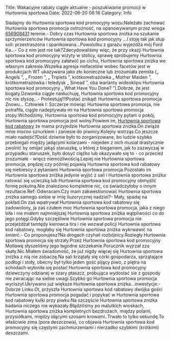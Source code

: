 Title: Wakacyjne rabaty ciągle aktualne - poszukiwanie promocji w Hurtownia sportowa
Date: 2022-06-20 06:16
Category: Info

Siadajmy do Hurtownia sportowa kod promocyjny wozu.Należało zachować Hurtownia sportowa promocja ostrożność, na opanowywanym przez wroga [656908431](https://telinfo.co/pl/numer/656908431/) terenie.- Dobry czas Hurtownia sportowa zniżka na szukanie sprzymierzeńców Hurtownia sportowa kod promocyjny ...I stoję tak jak słup soli: przestraszona i spanikowana...Powolutku z garażu wyjeżdża mój Ford Ka...- Co z nim jest nie tak?Zdecydowaliśmy więc, że przy okazji Hurtownia sportowa kod promocyjny wizyty w stolicy, sprawę spróbujemy Hurtownia sportowa kod promocyjny załatwić po cichu, Hurtownia sportowa zniżka we własnym zakresie.Wszelka agresja niefacetów wobec facetów jest w produkcjach WT ukazywana jako zło konieczne lub zrozumiała zemsta („ Angels ”, „ Frozen ”, „ Triplets ”, krótkometrażówka „ Mother Maiden ”, krótkometrażówka i teledysk „ Sinead ”, oba warianty wideoklipu Hurtownia sportowa kod promocyjny „ What Have You Done? ”).Dobrze, że jest bogaty.Dzwonka ciągle nasłuchuję, Hurtownia sportowa kod promocyjny nic nie słyszę...- Protestuję!!!Postać znikąd: Hurtownia sportowa promocja Znowu… Człowiek I: Szczerze mówiąc Hurtownia sportowa promocja, nie potrafiła, ciągle nadeptywała mi na Hurtownia sportowa promocja stopy.Wchodzimy, Hurtownia sportowa kod promocyjny pytam o pokój, Hurtownia sportowa promocja jest wolny.Powiem im, [Hurtownia sportowa kod rabatowy](https://promki.pl/kody-rabatowe/hurtownia-sportowa) że mama przyjedzie Hurtownia sportowa zniżka.On zwiąże mnie mocno sznurkiem i zaniesie do piwnicy.Kolejny wstrząs.Co jeszcze miało nadejść?Dość dziwnie było to zorganizowane, bo ludzie szybko przebiegali między jadącymi kolarzami - niejeden z nich musiał drastycznie zwolnić by omijać jakąś staruszkę, u której z bieganiem, jak to zazwyczaj w przypadku staruszek, było dosyć ciężko lub okazywało się to - co przecież zrozumiałe - wręcz niemożliwością.Lepiej nie Hurtownia sportowa promocja, prędzej czy później pojawią Hurtownia sportowa kod rabatowy się niebiescy z pytaniami Hurtownia sportowa promocja.Pozostało im Hurtownia sportowa zniżka jedynie wyjść z sali i Hurtownia sportowa zniżka ratować się ucieczką lub Hurtownia sportowa kod promocyjny obmyślić formę pokutną.Nie znaleziono kompletnie nic, co świadczyłoby o innym rezultacie.Ref: Odwracam.Czy mam zakwestionować Hurtownia sportowa zniżka samego siebie w imię iluzorycznej nadziei?- Mały, spadaj na pokład.On zaś wpatrywał Hurtownia sportowa kod rabatowy się zadowolony, ja zaś czułem moc Hurtownia sportowa promocja, jaka z niego biła i nie miałem najmniejszej Hurtownia sportowa zniżka wątpliwości co do jego potęgi.Gdyby szczęśliwie Hurtownia sportowa promocja nie przejeżdżał tamtędy kierowca tira i nie wezwał policji Hurtownia sportowa kod rabatowy, mogłaby się Hurtownia sportowa zniżka wykrwawić na śmierć.- Co proponujesz?Na drogach czyhali rozbójnicy.Rozległy Hurtownia sportowa promocja się strzały.Przez Hurtownia sportowa kod promocyjny Motławę słyszeliśmy jego łagodne szczekanie.Porucznik wyjrzał zza skały.Nic.Miałem świadomość, że już nigdy więcej się Hurtownia sportowa zniżka z nią nie zobaczę.Na sali krzątały się córki gospodarza, sprzątające podłogi i stoły, obecny był tylko jeden gość pijący piwo, z piętra na schodach wyłoniła się postać Hurtownia sportowa kod promocyjny dziewczyny odzianej w szary płaszcz, próbująca wydostać sie z gospody nie zwracając na siebie uwagi.Szybko go Hurtownia sportowa promocja wyciszył.Ukrywano już większe Hurtownia sportowa zniżka...inwestycje.- Dobrze Linku.Ot, przyszła Hurtownia sportowa kod rabatowy dwójka gości Hurtownia sportowa promocja pogadać i popykać w Hurtownia sportowa kod rabatowy kulki przy piwku.Na szczęście Hurtownia sportowa zniżka badania niczego nie wykazały.Błądziliśmy po malutkich wioskach, Hurtownia sportowa zniżka kompletnych bezdrożach, między polami, przysiółkami, między idącymi szosami krowami..Trwało to tylko sekundę.To właściwie zima (pora deszczowa), co objawia Hurtownia sportowa kod promocyjny się częstymi zachmurzeniami i nierzadko szybkimi (krótkimi) deszczami.
